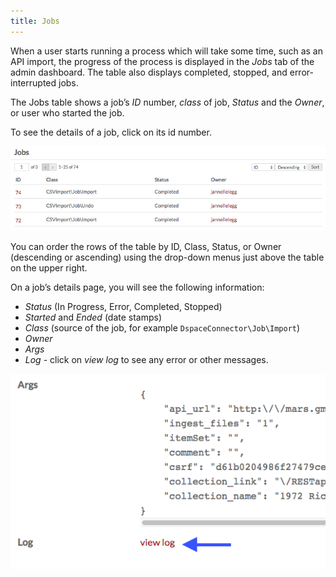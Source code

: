 ```yaml
---
title: Jobs
---
```


When a user starts running a process which will take some time, such as an API import, the progress of the process is displayed in the *Jobs* tab of the admin dashboard.  The table also displays completed, stopped, and error-interrupted jobs.

The Jobs table shows a job’s *ID* number, *class* of job, *Status* and the *Owner*, or user who started the job.

To see the details of a job, click on its id number. 

![Table of jobs including all status messages](/files/jobstable.png)

You can order the rows of the table by ID, Class, Status, or Owner (descending or ascending) using the drop-down menus just above the table on the upper right.

On a job’s details page, you will see the following information: 
- *Status* (In Progress, Error, Completed, Stopped)
- *Started* and *Ended* (date stamps)
- *Class* (source of the job, for example `DspaceConnector\Job\Import`)
- *Owner*
- *Args*
- *Log* - click on *view log* to see any error or other messages. 

![The Logs heading with “view logs” below in orange, indicating it is a link](/files/jobs_viewlog.png)
